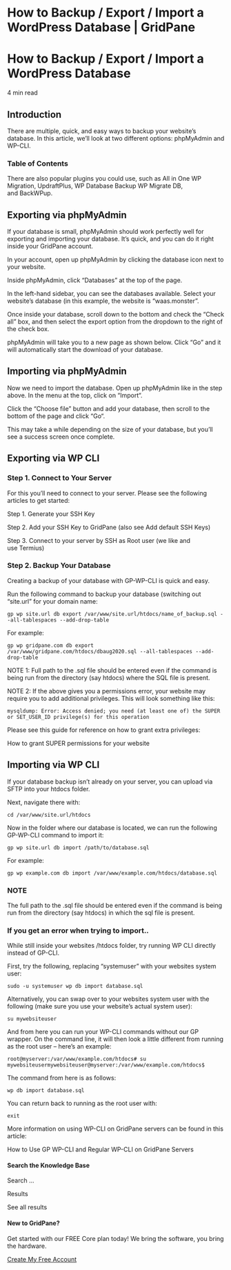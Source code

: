 # How to Backup / Export / Import a WordPress Database | GridPane

# How to Backup / Export / Import a WordPress Database

 

4 min read 

## Introduction

There are multiple, quick, and easy ways to backup your website’s database. In this article, we’ll look at two different options: phpMyAdmin and WP-CLI.

### Table of Contents

There are also popular plugins you could use, such as All in One WP Migration, UpdraftPlus, WP Database Backup WP Migrate DB, and BackWPup.

 

## Exporting via phpMyAdmin

If your database is small, phpMyAdmin should work perfectly well for exporting and importing your database. It’s quick, and you can do it right inside your GridPane account.

In your account, open up phpMyAdmin by clicking the database icon next to your website.

Inside phpMyAdmin, click “Databases” at the top of the page.

In the left-hand sidebar, you can see the databases available. Select your website’s database (in this example, the website is “waas.monster”.

Once inside your database, scroll down to the bottom and check the “Check all” box, and then select the export option from the dropdown to the right of the check box.

phpMyAdmin will take you to a new page as shown below. Click “Go” and it will automatically start the download of your database.

 

## Importing via phpMyAdmin

Now we need to import the database. Open up phpMyAdmin like in the step above. In the menu at the top, click on “Import“.

Click the “Choose file” button and add your database, then scroll to the bottom of the page and click “Go“.

This may take a while depending on the size of your database, but you’ll see a success screen once complete.

 

## Exporting via WP CLI

### Step 1. Connect to Your Server

For this you’ll need to connect to your server. Please see the following articles to get started:

 

Step 1. Generate your SSH Key

Step 2. Add your SSH Key to GridPane (also see Add default SSH Keys)

Step 3. Connect to your server by SSH as Root user (we like and use Termius)

 

### Step 2. Backup Your Database

Creating a backup of your database with GP-WP-CLI is quick and easy.

Run the following command to backup your database (switching out “site.url” for your domain name:

```
gp wp site.url db export /var/www/site.url/htdocs/name_of_backup.sql --all-tablespaces --add-drop-table
```

For example:

```
gp wp gridpane.com db export /var/www/gridpane.com/htdocs/dbaug2020.sql --all-tablespaces --add-drop-table
```

NOTE 1: Full path to the .sql file should be entered even if the command is being run from the directory (say htdocs) where the SQL file is present.

NOTE 2: If the above gives you a permissions error, your website may require you to add additional privileges. This will look something like this:

```
mysqldump: Error: Access denied; you need (at least one of) the SUPER or SET_USER_ID privilege(s) for this operation
```

Please see this guide for reference on how to grant extra privileges:

How to grant SUPER permissions for your website

 

## Importing via WP CLI

If your database backup isn’t already on your server, you can upload via SFTP into your htdocs folder.

Next, navigate there with:

```
cd /var/www/site.url/htdocs
```

Now in the folder where our database is located, we can run the following GP-WP-CLI command to import it:

```
gp wp site.url db import /path/to/database.sql
```

For example:

```
gp wp example.com db import /var/www/example.com/htdocs/database.sql
```

 

 

### NOTE

The full path to the .sql file should be entered even if the command is being run from the directory (say htdocs) in which the sql file is present.

### If you get an error when trying to import..

While still inside your websites /htdocs folder, try running WP CLI directly instead of GP-CLI.

First, try the following, replacing “systemuser” with your websites system user:

```
sudo -u systemuser wp db import database.sql
```

Alternatively, you can swap over to your websites system user with the following (make sure you use your website’s actual system user):

```
su mywebsiteuser
```

And from here you can run your WP-CLI commands without our GP wrapper. On the command line, it will then look a little different from running as the root user – here’s an example:

```
root@myserver:/var/www/example.com/htdocs# su mywebsiteusermywebsiteuser@myserver:/var/www/example.com/htdocs$
```

The command from here is as follows:

```
wp db import database.sql
```

You can return back to running as the root user with:

```
exit
```

More information on using WP-CLI on GridPane servers can be found in this article:

How to Use GP WP-CLI and Regular WP-CLI on GridPane Servers

 

 

#### Search the Knowledge Base

Search ...

 Results

See all results

#### New to GridPane?

Get started with our FREE Core plan today! We bring the software, you bring the hardware.

[Create My Free Account](https://gridpane.com/checkout/?plan=core)

